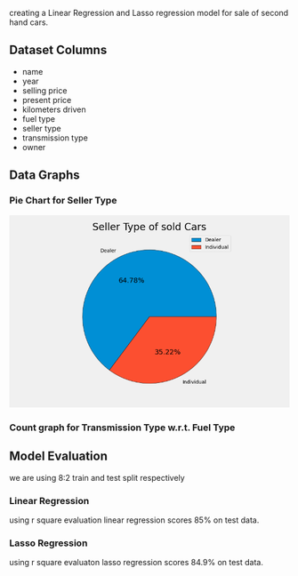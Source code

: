 creating a Linear Regression and Lasso regression model for sale of second hand cars.

## Dataset Columns

* name
* year
* selling price
* present price
* kilometers driven
* fuel type
* seller type
* transmission type
* owner

## Data Graphs

### Pie Chart for Seller Type

![Pie Chart](https://raw.githubusercontent.com/madhavchopra99/car_price_predictor/main/screenshots/Seller%20Type%20-%20Pie%20Chart.png)

### Count graph for Transmission Type w.r.t. Fuel Type

## Model Evaluation

we are using 8:2 train and test split respectively

### Linear Regression

using r square evaluation linear regression scores 85% on test data.

### Lasso Regression

using r square evaluaton lasso regression scores 84.9% on test data.

